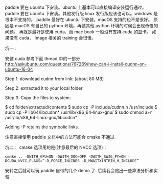 
##

paddle 要在 ubuntu 下安装。ubuntu 上基本可以直接编译安装运行通过。
paddle 要在 ubuntu 下安装。其他发行版 linux 发行版应该也可以。windows 是根本不支持的。
paddle 最好在 ubuntu 下安装。macOS 支持的也不是很好。
原因是 macOS 有自己的 python 环境，再装其他 python 环境的时候会出现奇怪的问题。
再就是最好是使用 cuda，而 mac book 一般没有支持 cuda 的显卡。
如果没有 cuda， image 相关的 training 会很慢。

坑一：

安装 cuda 参考下面 thread 中的一部分
http://askubuntu.com/questions/767269/how-can-i-install-cudnn-on-ubuntu-16-04


Step 1: download cudnn from link:  (about 80 MB)

Step 2: extracted it to your local folder

Step 3: Copy the files to system:

$ cd folder/extracted/contents
$ sudo cp -P include/cudnn.h /usr/include
$ sudo cp -P lib64/libcudnn* /usr/lib/x86_64-linux-gnu/
$ sudo chmod a+r /usr/lib/x86_64-linux-gnu/libcudnn*
	 	
Adding -P retains the symbolic links.

注意直接使用 paddle 文档中的方法可能会 cmake 不通过.

坑二：
cmake 选项用的是(注意最后的 NVCC 选项)：
```
cmake .. -DWITH_GPU=ON -DWITH_DOC=OFF -DWITH_SWIG_PY=ON -DCUDA_NVCC_FLAGS=“-D_FORCE_INLINES -D_MWAITXINTRIN_H_INCLUDE”
```

安转之后就可以玩 paddle 自带的几个 demo 了. 后续我会贴出一些算法分析和实验.



  	 	
